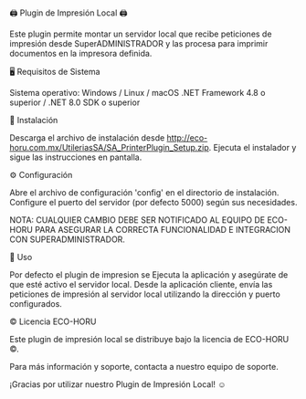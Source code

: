 🖨 Plugin de Impresión Local 🖨

Este plugin permite montar un servidor local que recibe peticiones de impresión desde SuperADMINISTRADOR y las procesa para imprimir documentos en la impresora definida.

🖥 Requisitos de Sistema 

Sistema operativo: Windows / Linux / macOS
.NET Framework 4.8 o superior / .NET 8.0 SDK o superior

🔽 Instalación 

Descarga el archivo de instalación desde http://eco-horu.com.mx/UtileriasSA/SA_PrinterPlugin_Setup.zip.
Ejecuta el instalador y sigue las instrucciones en pantalla.

⚙ Configuración 

Abre el archivo de configuración 'config' en el directorio de instalación.
Configure el puerto del servidor (por defecto 5000) según sus necesidades.

NOTA: CUALQUIER CAMBIO DEBE SER NOTIFICADO AL EQUIPO DE ECO-HORU PARA ASEGURAR LA CORRECTA FUNCIONALIDAD E INTEGRACION CON SUPERADMINISTRADOR.

🚩 Uso 

Por defecto el plugin de impresion se Ejecuta la aplicación y asegúrate de que esté activo el servidor local.
Desde la aplicación cliente, envía las peticiones de impresión al servidor local utilizando la dirección y puerto configurados.


© Licencia ECO-HORU

Este plugin de impresión local se distribuye bajo la licencia de ECO-HORU ©.

Para más información y soporte, contacta a nuestro equipo de soporte.

¡Gracias por utilizar nuestro Plugin de Impresión Local! ☺